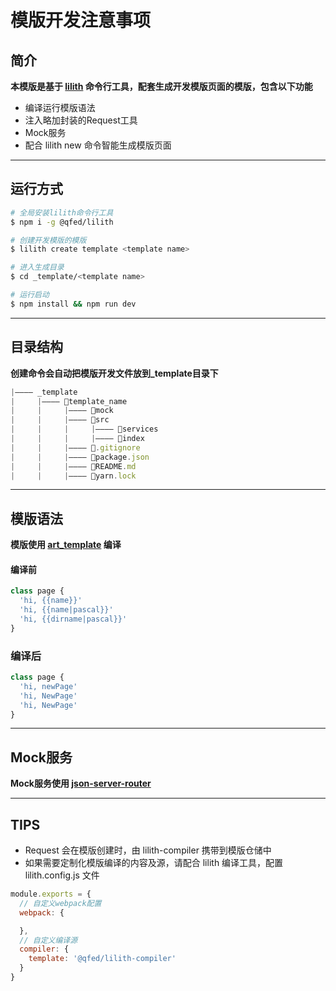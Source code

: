 # 模版开发注意事项

## 简介
**本模版是基于 [lilith](https://github.com/qfed/lilith) 命令行工具，配套生成开发模版页面的模版，包含以下功能**
  * 编译运行模版语法
  * 注入略加封装的Request工具
  * Mock服务
  * 配合 lilith new 命令智能生成模版页面
***
## 运行方式
```bash
# 全局安装lilith命令行工具
$ npm i -g @qfed/lilith 

# 创建开发模版的模版
$ lilith create template <template name> 

# 进入生成目录
$ cd _template/<template name>

# 运行启动
$ npm install && npm run dev
```
***
## 目录结构
**创建命令会自动把模版开发文件放到_template目录下**
```javascript
|———— _template
|     |———— template_name
|     |     |———— mock
|     |     |———— src
|     |     |     |———— services
|     |     |     |———— index
|     |     |———— .gitignore
|     |     |———— package.json
|     |     |———— README.md
|     |     |———— yarn.lock
```
***
## 模版语法
**模版使用 [art_template](https://github.com/aui/art-template) 编译**

#### 编译前
```javascript
class page {
  'hi, {{name}}'
  'hi, {{name|pascal}}'
  'hi, {{dirname|pascal}}'
}
```

### 编译后
```javascript
class page {
  'hi, newPage'
  'hi, NewPage'
  'hi, NewPage'
}
```

***

## Mock服务

**Mock服务使用 [json-server-router](https://github.com/advence-liz/json-server-router)**

***

## TIPS

* Request 会在模版创建时，由 lilith-compiler 携带到模版仓储中
* 如果需要定制化模版编译的内容及源，请配合 lilith 编译工具，配置 lilith.config.js 文件

```javascript
module.exports = {
  // 自定义webpack配置
  webpack: {

  },
  // 自定义编译源
  compiler: {
    template: '@qfed/lilith-compiler'
  }
}
```